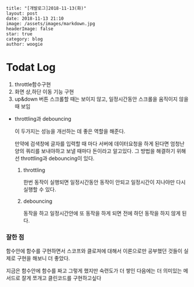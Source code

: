 ~~~
title: "[개발로그]2018-11-13(화)"
layout: post
date: 2018-11-13 21:10
image: /assets/images/markdown.jpg
headerImage: false
star: true
category: blog
author: woogie
~~~



# Todat Log

1. throttle함수구현
2. 화면 상,하단 이동 기능 구현
3. up&down 버튼 스크롤할 때는 보이지 않고, 일정시간동안 스크롤을 움직이지 않을 때 보임



* throttling과 debouncing

  이 두가지는 성능을 개선하는 데 좋은 역할을 해준다.

  만약에 검색창에 글자를 입력할 때 마다 서버에 데이터요청을 하게 된다면 엄청난 양의 쿼리를 보내야하고 보낼 때마다 돈이라고 알고있다. 그 방법을 해결하기 위해선 throttling과 debouncing이 있다.

  1. throttling

     한번 동작이 실행되면 일정시간동안 동작이 안되고 일정시간이 지나야만 다시 실행할 수 있다.

  2. debouncing

     동작을 하고 일정시간안에 또 동작을 하게 되면 전에 하던 동작을 하지 않게 된다.





### 잘한 점

함수안에 함수를 구현하면서 스코프와 클로져에 대해서 이론으로만 공부했던 것들이 실제로 구현을 해보니 더 좋았다.

지금은 함수안에 함수를 짜고 그렇게 했지만 숙련도가 더 쌓인 다음에는 더 의미있는 메서드로 잘게 쪼개고 클린코드를 구현하고싶다